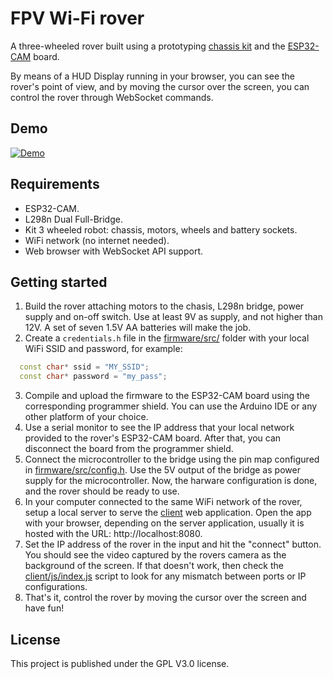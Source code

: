 # FPV Wi-Fi rover 

A three-wheeled rover built using a prototyping [chassis kit](https://www.amazon.com/perseids-Chassis-Encoder-Wheels-Battery/dp/B07DNYQ3PX) and the [ESP32-CAM](https://www.amazon.com/ESP32-CAM-MB-Aideepen-ESP32-CAM-Bluetooth-Arduino/dp/B0948ZFTQZ/ref=sr_1_2_sspa) board.  

By means of a HUD Display running in your browser, you can see the rover's point of view, and by moving the cursor over the screen, you can control the rover through WebSocket commands.  

## Demo
[![Demo](img/screen-capture.gif)](https://www.youtube.com/watch?v=7270GWGmxQA)  

## Requirements

  - ESP32-CAM.  
  - L298n Dual Full-Bridge.  
  - Kit 3 wheeled robot: chassis, motors, wheels and battery sockets.  
  - WiFi network (no internet needed).  
  - Web browser with WebSocket API support.  

## Getting started

  1. Build the rover attaching motors to the chasis, L298n bridge, power supply and on-off switch. Use at least 9V as supply, and not higher than 12V. A set of seven 1.5V AA batteries will make the job.     
  2. Create a ``credentials.h`` file in the [firmware/src/](firmware/src/) folder with your local WiFi SSID and password, for example:
  ```cpp
    const char* ssid = "MY_SSID";  
    const char* password = "my_pass";  
  ```
  3. Compile and upload the firmware to the ESP32-CAM board using the corresponding programmer shield. You can use the Arduino IDE or any other platform of your choice.  
  4. Use a serial monitor to see the IP address that your local network provided to the rover's ESP32-CAM board. After that, you can disconnect the board from the programmer shield.  
  5. Connect the microcontroller to the bridge using the pin map configured in [firmware/src/config.h](firmware/src/config.h). Use the 5V output of the bridge as power supply for the microcontroller. Now, the harware configuration is done, and the rover should be ready to use.  
  6. In your computer connected to the same WiFi network of the rover, setup a local server to serve the [client](client/index.html) web application. Open the app with your browser, depending on the server application, usually it is hosted with the URL: http://localhost:8080.   
  7. Set the IP address of the rover in the input and hit the "connect" button. You should see the video captured by the rovers camera as the background of the screen. If that doesn't work, then check the [client/js/index.js](client/js/index.js) script to look for any mismatch between ports or IP configurations.  
  8. That's it, control the rover by moving the cursor over the screen and have fun!  

## License

This project is published under the GPL V3.0 license.